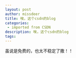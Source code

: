 ```yaml
---
layout: post
author: missdeer
title: 唉，这个csdn的blog
categories: 
 - imported from CSDN
description: 唉，这个csdn的blog
tags: 
---
```


虽说是免费的，也太不稳定了撒！！
